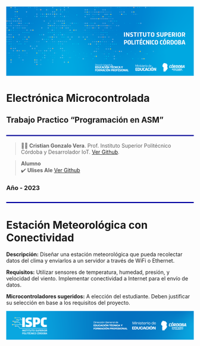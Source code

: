 ![logo](/Desarrollo/assets/BannerElect.png)

# Electrónica Microcontrolada

## Trabajo Practico “Programación en ASM”

![line](/Desarrollo/assets/line.png)
>👨‍🏫 **Cristian Gonzalo Vera**. Prof. Instituto Superior Politécnico Córdoba y Desarrolador IoT. [Ver Github](https://github.com/Gona79).

> **Alumno**  
✔️ **Ulises Ale**  [Ver Github](https://github.com/ulisesaale)  
 
### Año - **2023**
![line](/Desarrollo/assets/line.png)

# Estación Meteorológica con Conectividad

**Descripción:** Diseñar una estación meteorológica que pueda recolectar
datos del clima y enviarlos a un servidor a través de WiFi o Ethernet.

**Requisitos:** Utilizar sensores de temperatura, humedad, presión, y
velocidad del viento. Implementar conectividad a Internet para el envío de
datos.

**Microcontroladores sugeridos:** A elección del estudiante. Deben justificar
su selección en base a los requisitos del proyecto.

![flogo](/Desarrollo/assets/ISPC_portada.png)
